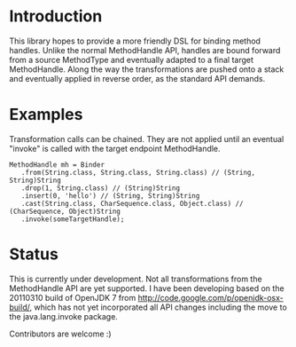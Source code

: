 Introduction
============

This library hopes to provide a more friendly DSL for binding method handles.
Unlike the normal MethodHandle API, handles are bound forward from a source
MethodType and eventually adapted to a final target MethodHandle. Along the way
the transformations are pushed onto a stack and eventually applied in reverse
order, as the standard API demands.

Examples
========

Transformation calls can be chained. They are not applied until an eventual
"invoke" is called with the target endpoint MethodHandle.

    MethodHandle mh = Binder
       .from(String.class, String.class, String.class) // (String, String)String
       .drop(1, String.class) // (String)String
       .insert(0, 'hello') // (String, String)String
       .cast(String.class, CharSequence.class, Object.class) // (CharSequence, Object)String
       .invoke(someTargetHandle);

Status
======

This is currently under development. Not all transformations from the MethodHandle
API are yet supported. I have been developing based on the 20110310 build of
OpenJDK 7 from http://code.google.com/p/openjdk-osx-build/, which has not yet
incorporated all API changes including the move to the java.lang.invoke package.

Contributors are welcome :)